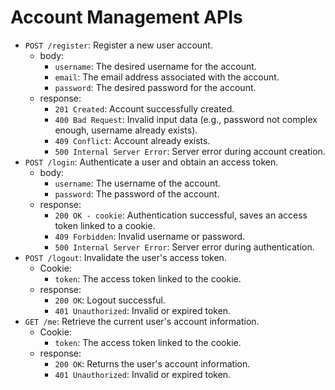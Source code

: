 # Account Management APIs

- `POST /register`: Register a new user account.
  - body:
    - `username`: The desired username for the account.
    - `email`: The email address associated with the account.
    - `password`: The desired password for the account.
  - response:
    - `201 Created`: Account successfully created.
    - `400 Bad Request`: Invalid input data (e.g., password not complex enough, username already exists).
    - `409 Conflict`: Account already exists.
    - `500 Internal Server Error`: Server error during account creation.
- `POST /login`: Authenticate a user and obtain an access token.
  - body:
    - `username`: The username of the account.
    - `password`: The password of the account.
  - response:
    - `200 OK - cookie`: Authentication successful, saves an access token linked to a cookie.
    - `409 Forbidden`: Invalid username or password.
    - `500 Internal Server Error`: Server error during authentication.
- `POST /logout`: Invalidate the user's access token.
  - Cookie:
    - `token`: The access token linked to the cookie.
  - response:
    - `200 OK`: Logout successful.
    - `401 Unauthorized`: Invalid or expired token.
- `GET /me`: Retrieve the current user's account information.
  - Cookie:
    - `token`: The access token linked to the cookie.
  - response:
    - `200 OK`: Returns the user's account information.
    - `401 Unauthorized`: Invalid or expired token.
